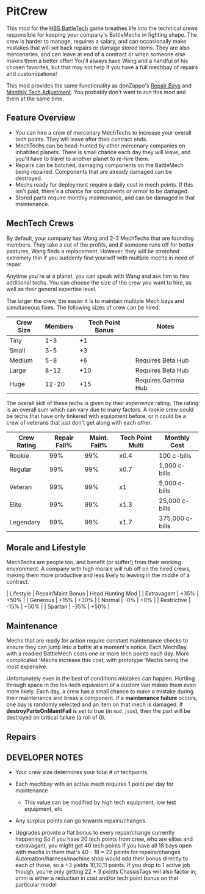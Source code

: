 # PitCrew
This mod for the [HBS BattleTech](http://battletechgame.com/) game breathes life into the technical crews responsible for keeping your company's BattleMechs in fighting shape. The crew is harder to manage, requires a salary, and can occasionally make mistakes that will set back repairs or damage stored items. They are also mercenaries, and can leave at end of a contract or when someone else makes them a better offer! You'll always have Wang and a handful of his chosen favorites, but that may not help if you have a full mechbay of repairs and customizations!

This mod provides the same functionality as donZappo's [Repair Bays](https://github.com/donZappo/Repair-Bays) and [Monthly Tech Adjustment](https://github.com/donZappo/MonthlyTechAdjustment). You probably don't want to run this mod and them at the same time.

## Feature Overview

 * You can hire a crew of mercenary MechTechs to increase your overall tech points. They will leave after their contract ends.
 * MechTechs can be head-hunted by other mercenary companies on inhabited planets. There is small chance each day they will leave, and you'll have to travel to another planet to re-hire them.
 * Repairs can be botched, damaging components on the BattleMech being repaired. Components that are already damaged can be destroyed.
 * Mechs ready for deployment require a daily cost in mech points. If this isn't paid, there's a chance for components or armor to be damaged.
 * Stored parts require monthly maintenance, and can be damaged in that maintenance.

## MechTech Crews
By default, your company has Wang and 2-3 MechTechs that are founding members. They take a cut of the profits, and if someone runs off for better pastures, Wang finds a replacement. However, they will be stretched extremely thin if you suddenly find yourself with multiple mechs in need of repair.

Anytime you're at a planet, you can speak with Wang and ask him to hire additional techs. You can choose the size of the crew you want to hire, as well as their general expertise level.

The larger the crew, the easier it is to maintain multiple Mech bays and simultaneous fixes. The following sizes of crew can be hired:

| Crew Size | Members | Tech Point Bonus | Notes |
| -- | -- | -- | -- |
| Tiny | 1-3 | +1 | |
| Small | 3-5 | +3 | |
| Medium | 5-8 | +6 | Requires Beta Hub |
| Large | 8-12 | +10 | Requires Beta Hub |
| Huge | 12-20 | +15 | Requires Gamma Hub |

The overall skill of these techs is given by their *experience* rating. The rating is an overall sum which can vary due to many factors. A rookie crew could be techs that have only tinkered with equipment before, or it could be a crew of veterans that just don't get along with each other.

| Crew Rating | Repair Fail% | Maint. Fail% | Tech Point Multi | Monthly Cost |
| -- | -- | -- | -- | -- |
| Rookie | 99% | 99% | x0.4 | 100 c-bills |
| Regular | 99% | 99% | x0.7 | 1,000 c-bills |
| Veteran | 99% | 99% | x1 | 5,000 c-bills |
| Elite | 99% | 99% | x1.3 | 25,000 c-bills |
| Legendary | 99% | 99% | x1.7 | 375,000 c-bills |

## Morale and Lifestyle

MechTechs are people too, and benefit (or suffer!) from their working environment. A company with high morale will rub off on the hired crews, making them more productive and less likely to leaving in the middle of a contract.

| Lifestyle | Repair/Maint Bonus | Head Hunting Mod |
| Extravagant |  +35% | +50% |
| Generous |  +15% | +30% |
| Normal |  -0% | +0% |
| Restrictive |  -15% | +50% |
| Spartan |  -35% | +50% |

## Maintenance

Mechs that are ready for action require constant maintenance checks to ensure they can jump into a battle at a moment's notice. Each MechBay with a readied BattleMech costs one or more tech points each day. More complicated 'Mechs increase this cost, with prototype 'Mechs being the most expensive.

Unfortunately even in the best of conditions mistakes can happen. Hurtling through space in the los-tech equivalent of a custom van makes them even more likely. Each day, a crew has a small chance to make a mistake during their maintenance and break a component. If a **maintenance failure** occurs, one bay is randomly selected and an item on that mech is damaged. If **destroyPartsOnMaintFail** is set to true (in `mod.json`), then the part will be destroyed on critical failure (a roll of 0).

## Repairs

## DEVELOPER NOTES

* Your crew size determines your total # of techpoints.
* Each mechbay with an active mech requires 1 point per day for maintenance
  * This value can be modified by high tech equipment, low test equipment, etc
* Any surplus points can go towards repairs/changes.

* Upgrades provide a flat bonus to every repair/change currently happening
So if you have 20 tech points from crew, who are elites and extravagant, you might get 40 tech points
If you have all 18 bays open with mechs in them that's 40 - 18 = 22 points for repairs/changes
Automation/harness/machine shop would add their bonus directly to each of those,  so a +3 yields 10,10,11 points.
If you drop to 1 active job though, you're only getting 22 + 3 points
ChassisTags will also factor in; omni is either a reduction in cost and/or tech point bonus on that particular model
